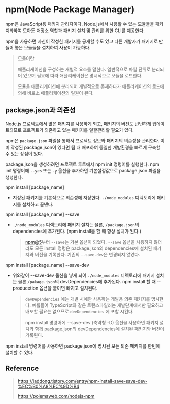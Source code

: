 # npm(Node Package Manager)

npm은 JavaScript용 패키지 관리자이다.
Node.js에서 사용할 수 있는 모듈들을 패키지화하여 모아둔 저장소 역할과 패키지 설치 및 관리를 위한 CLI를 제공한다.

npm을 사용하면 자신이 작성한 패키지를 공개할 수도 있고 
다른 개발자가 패키지로 만들어 놓은 모듈들을
설치하여 사용이 가능하다.

> 모듈이란
>
> 애플리케이션을 구성하는 개별적 요소를 말한다.
> 일반적으로 파일 단위로 분리되어 있으며 필요에 따라 애플리케이션은 명시적으로 모듈을 로드한다.
>
> 모듈을 애플리케이션에 분리되어 개별적으로 존재하다가 애플리케이션의 로드에 의해 비로소 애플리케이션의 일원이 된다.



## package.json과 의존성

Node.js 프로젝트에서 많은 패키지를 사용하게 되고, 패키지의 버전도 빈번하게 업데이트되므로 프로젝트가 의존하고 있는 패키지를 일괄관리할 필요가 있다.

npm은 `package.json` 파일을 통해서 프로젝트 정보와 패키지의 의존성을 관리한다.
이미 작성된 package.json이 있다면 팀 내 배포하여 동일한 개발환경을 빠르게 구축할 수 있는 장점이 있다.

package.json을 생성하려면 프로젝트 루트에서 npm init 명령어를 실행한다.
npm init 명령어에 `--yes` 또는 `-y` 옵션을 추가하면 기본설정값으로 package.json 파일을 생성한다.



npm install [package_name]

- 지정된 패키지를 기본적으로 의존성에 저장한다.
  `./node_modules` 디렉토리에 패키지를 설치하고 끝낸다.

npm install [package_name] --save

- `./node_modules` 디렉토리에 패키지 설치는 물론, `/package.json`의 dependencies에 추가된다. (npm install을 할 때 항상 설치가 된다.)

  > [npm@5](http://blog.npmjs.org/post/161081169345/v500)부터 `--save`는 기본 옵션이 되었다. `--save` 옵션을 사용하지 않더라도 모든 install 명령은 package.json의 dependencies에 설치된 패키지와 버전을 기록한다. 기존의 `--save-dev`은 변경되지 않았다.

npm install [package_name] --save-dev

- 위와같이 --save-dev 옵션을 넣게 되어 `./node_modules` 디렉토리에 패키지 설치는 물론
  `/pakage.json`의 devDependencies에 추가된다.
  npm install 할 때 --producetion 옵션을 붙이면 빠지고 설치된다.

  > `devDependencies` 에는 개발 시에만 사용하는 개발용 의존 패키지를 명시한다. 예를들어 TypeScript와 같은 트랜스파일러는 개발단계에서만 필요하고 배포할 필요는 없으므로 `devDependencies` 에 포함 시킨다.
  >
  > npm install 명령어에 --save-dev (축약형 -D) 옵션을 사용하면
  > 패키지 설치와 함께 package.json의 devDependencies에 설치된 패키지와 버전이 기록된다.

npm install 명령어를 사용하면 package.json에 명시된 모든 의존 패키지를 한번에 설치할 수 있다.

## Reference

> https://jaddong.tistory.com/entry/npm-install-save-save-dev-%EC%B0%A8%EC%9D%B4
>
> https://poiemaweb.com/nodejs-npm